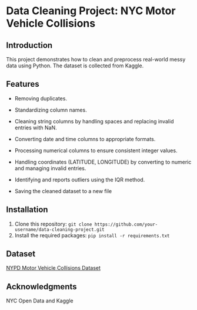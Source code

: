 # Data Cleaning Project: NYC Motor Vehicle Collisions

## Introduction
This project demonstrates how to clean and preprocess real-world messy data using Python. The dataset is collected from Kaggle.

## Features
- Removing duplicates.

- Standardizing column names.

- Cleaning string columns by handling spaces and replacing invalid entries with NaN.

- Converting date and time columns to appropriate formats.

- Processing numerical columns to ensure consistent integer values.

- Handling coordinates (LATITUDE, LONGITUDE) by converting to numeric and managing invalid entries.

- Identifying and reports outliers using the IQR method.

- Saving the cleaned dataset to a new file

## Installation
1. Clone this repository: `git clone https://github.com/your-username/data-cleaning-project.git`
2. Install the required packages: `pip install -r requirements.txt`

## Dataset
[NYPD Motor Vehicle Collisions Dataset](https://www.kaggle.com/datasets/new-york-city/nypd-motor-vehicle-collisions)

## Acknowledgments
NYC Open Data and Kaggle

